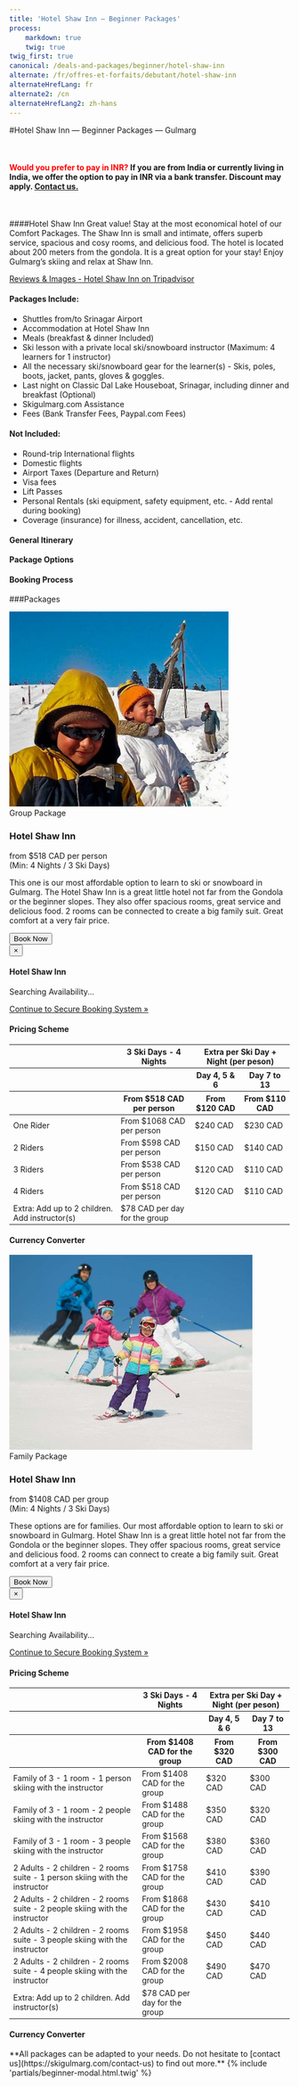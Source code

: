 ```yaml
---
title: 'Hotel Shaw Inn — Beginner Packages'
process:
    markdown: true
    twig: true
twig_first: true
canonical: /deals-and-packages/beginner/hotel-shaw-inn
alternate: /fr/offres-et-forfaits/debutant/hotel-shaw-inn
alternateHrefLang: fr
alternate2: /cn
alternateHrefLang2: zh-hans
---
```


#Hotel Shaw Inn — Beginner Packages — Gulmarg
<p class="home-notification" style="margin: 50px 0 50px;"><b><span style="color:red;">Would you prefer to pay in INR?</span> If you are from India or currently living in India, we offer the option to pay in INR via a bank transfer. Discount may apply.  <a href="https://skigulmarg.com/contact-us" title="Contact Us">Contact us.</a></b></p>

<!-- <a style="color:red;" href="#" id="beginnerModalButton" title="Contact Us">See How to Calculate YOUR savings.</a> -->

####Hotel Shaw Inn
Great value! Stay at the most economical hotel of our Comfort Packages. The Shaw Inn is small and intimate, offers superb service, spacious and cosy rooms, and delicious food. The hotel is located about 200 meters from the gondola. It is a great option for your stay! Enjoy Gulmarg’s skiing and relax at Shaw Inn.

<p><a href="https://www.tripadvisor.com/Hotel_Review-g317095-d7604869-Reviews-Shaw_Inn-Gulmarg_Baramulla_District_Kashmir_Jammu_and_Kashmir.html" class="more-info m-b-30 block" target="blank">Reviews & Images - Hotel Shaw Inn on Tripadvisor<i class="fa fa-chevron-right" aria-hidden="true"></i></a></p>

<div class="row">
    <div class="col-sm-6">
        <h4>Packages Include:</h4>
        <ul>
            <li>Shuttles from/to Srinagar Airport</li>
            <li>Accommodation at Hotel Shaw Inn</li>
            <li>Meals (breakfast & dinner Included)</li>
            <li>Ski lesson with a private local ski/snowboard instructor (Maximum: 4 learners for 1 instructor)</li>
            <li>All the necessary ski/snowboard gear for the learner(s) - Skis, poles, boots, jacket, pants, gloves & goggles.</li>
            <li>Last night on Classic Dal Lake Houseboat, Srinagar, including dinner and breakfast (Optional)</li>
            <li>Skigulmarg.com Assistance</li>
            <li>Fees (Bank Transfer Fees, Paypal.com Fees)</li>
        </ul>
    </div>
    <div class="col-sm-6">
        <h4>Not Included:</h4>
        <ul>
            <li>Round-trip International flights</li>
            <li>Domestic flights</li>
            <li>Airport Taxes (Departure and Return)</li>
            <li>Visa fees</li>
            <li>Lift Passes</li>
            <li>Personal Rentals (ski equipment, safety equipment, etc. - Add rental during booking)</li>
            <li>Coverage (insurance) for illness, accident, cancellation, etc.</li>
        </ul>
    </div>
</div>
<div class="accordion pricing">
      <article class="ac-item" style="margin-top:-1px;">
          <h4 class="ac-title">General Itinerary</h4>
          <div class="ac-content" style="display: none;">
            <ul>
            <li><b>Arrival Day:</b> Airport transfers to Gulmarg, Gear pickup (if required), hotel check-in, first meeting with your guide/instructor. Free time to discover and enjoy Gulmarg.</li>
            <li><b>Ski Days:</b> Meet your guide or instructor early, You will warm up and the guide will assess your skills, practice on the snow for a while, have a lunch break, enjoy some local cuisine and nice warming tea, then back to the slopes to hone the skills previously learned</li>
            <li><b>Last ski Day:</b> After skiing by yourself or on your own for this trip's last day, make sure to return any rental gear. If you are not going on the optional classic houseboat, enjoy a nice meal and take some time to reflect on this great trip. If you are going to the houseboat, your shuttle will pick you up around 4pm to travel to Dal Lake and enjoy some quality time and a warm dinner.</li>
            <li><b>Departure Day:</b> Depart Gulmarg or Srinagar to Srinagar Airport. We will confirm your departure time based on your flight time.</li>
            </ul>
          </div>
      </article>
      <article class="ac-item" style="margin-top: -1px">
          <h4 class="ac-title">Package Options</h4>
          <div class="ac-content" style="display: none;">
          <h5>Group Package (Group vs Family Packages)</h5>
          <p>Our group packages are for traveller or groups that are coming to Gulmarg to learn to ski without kids.</p>
          <h5>Family Package</h5>
          <p>Our family packages are for families that are coming to Gulmarg to learn to ski with kids.</p>
          </div>
      </article>
      <article class="ac-item" style="margin-top: -1px">
          <h4 class="ac-title">Booking Process</h4>
          <div class="ac-content" style="display: none;">
            <ol>
            <li>Select your package & click "Book Now".</li>
            <li>Choose your start & end dates. Click "Book Now".</li>
            <li>Select: Number of Riders, Learners and Instructors to fit your needs. Verify the dates & price. Click "Continue". </li>
            <li>You can add more members to the booking. Note that it is possible to navigate away from the booking to select items on a different page, all your info will still be available.
              <ol>
                <li>Click "Add to Booking"</li>
                <li>Navigate to the Item that interest you - It can be on a different page. Click "Book Now".</li>
                <li>Adjust number of riders & the dates.</li>
                <li>Verify the details</li>
                <li>Click "Continue".</li>
                <li>Repeat if you want to add more items to your package.</li>
              </ol>  
            </li>
            <li>Add rentals, heliski, a t-shirt, etc. to your package(s).
              <ol>
                <li>Click the add-on that interest you.</li>
                <li>Read the details.</li>
                <li>Select the "Book Now" tab.</li>
                <li>Adjust the details.</li>
                <li>Click "Add to Booking"</li>
                <li>Repeat if you want to add more add-ons to your package(s).</li>
              </ol>  
            </li>
            <li>Complete the form with your name, email, etc. and click "Continue".</li>
            <li>If your start date is more than 30 days away, you can pay a deposit or full Payment.
            <ul>
              <li>Click "Pay Deposit" or " Pay Full Outstanding Balance".</li>
            </ul>
            </li>
            <li>Verify your package details & Read our Terms & Conditions.</li>
            <li>Enter your credit card information.</li>
            <li>Click "Pay"</li>
            <li>Done. Your are set to ski the Himalayas. Thank you.</li>
            </ol>
          </div>
      </article>
</div>

###Packages

<div class="row">
    <div class="col-sm-6 m-b-40">
        <div class="package-item-wrap">
            <div class="package-image">
                <span>
                    <img style="height: auto" src="/user/themes/skigulmarg/images/packages/hotel-shaw-inn/hotel-shaw-inn.jpg" alt="">
                </span>
            </div>
            <div class="package-description">
                <span>Group Package</span>
                <h3>Hotel Shaw Inn</h3>
                <div class="package-price">
                    from <span>$518 CAD</span> per person <br>(Min: 4 Nights / 3 Ski Days)
                </div>
                <p>
                    This one is our most affordable option to learn to ski or snowboard in Gulmarg. The Hotel Shaw Inn is a great little hotel not far from the Gondola or the beginner slopes. They also offer spacious rooms, great service and delicious food. 2 rooms can be connected to create a big family suit. Great comfort at a very fair price.
                </p>
                <button
                    id="Beginner-Shaw-Group"
                    class="btn btn-rounded btn-outline"
                    type="button"
                    data-target="#modal-checkfront-1"
                    data-toggle="modal"
                    data-checkfront-target="CHECKFRONT_WIDGET_01"
                    data-checkfront-item-id="112"
                    data-checkfront-category-id="14"
                    data-checkfront-options="hidesearch">
                    Book Now
                </button>
                <div class="modal fade" id="modal-checkfront-1" aria-hidden="true">
                    <div class="modal-dialog">
                        <div class="modal-content">
                            <div class="modal-header">
                                <button
                                    class="close"
                                    type="button"
                                    data-dismiss="modal"
                                    aria-hidden="true">
                                    ×
                                </button>
                                <h4 class="modal-title">Hotel Shaw Inn</h4>
                            </div>
                            <div class="modal-body">
                                <div id="CHECKFRONT_WIDGET_01">
                                    <p class="searching-availability">
                                        Searching Availability...
                                    </p>
                                </div>
                                <noscript>
                                    <a href="https://skigulmarg.checkfront.com/reserve/" class="font-16">
                                        Continue to Secure Booking System &raquo;
                                    </a>
                                </noscript>
                                <div class="accordion pricing">
                                    <article class="ac-item">
                                        <h4 class="ac-title">Pricing Scheme</h4>
                                        <div class="ac-content">
                                            <div class="table-container">
                                                <table class="table">
                                                    <thead>
                                                        <tr>
                                                            <th></th>
                                                            <th>3 Ski Days - 4 Nights</th>
                                                            <th colspan="2">Extra per Ski Day + Night (per peson)</th>
                                                        </tr>
                                                        <tr>
                                                            <th></th>
                                                            <th></th>
                                                            <th>Day 4, 5 & 6</th>
                                                            <th>Day 7 to 13</th>
                                                        </tr>
                                                        <tr>
                                                            <th></th>
                                                            <th>From $518 CAD per person</th>
                                                            <th>From $120 CAD</th>
                                                            <th>From $110 CAD</th>
                                                        </tr>
                                                    </thead>
                                                    <tbody>
                                                        <tr>
                                                            <td>One Rider</td>
                                                            <td>From $1068 CAD per person</td>
                                                            <td>$240 CAD</td>
                                                            <td>$230 CAD</td>
                                                        </tr>
                                                        <tr>
                                                            <td>2 Riders</td>
                                                            <td>From $598 CAD per person</td>
                                                            <td>$150 CAD</td>
                                                            <td>$140 CAD</td>
                                                        </tr>
                                                        <tr>
                                                            <td>3 Riders</td>
                                                            <td>From $538 CAD per person</td>
                                                            <td>$120 CAD</td>
                                                            <td>$110 CAD</td>
                                                        </tr>
                                                        <tr>
                                                            <td>4 Riders</td>
                                                            <td>From $518 CAD per person</td>
                                                            <td>$120 CAD</td>
                                                            <td>$110 CAD</td>
                                                        </tr>
                                                        <tr>
                                                            <td>Extra: Add up to 2 children. Add instructor(s)</td>
                                                            <td>$78 CAD per day for the group</td>
                                                            <td></td>
                                                            <td></td>
                                                        </tr>
                                                    </tbody>
                                                </table>
                                            </div>
                                        </div>
                                    </article>
                                    <article class="ac-item" style="margin-top: -1px">
                                        <h4 class="ac-title">Currency Converter</h4>
                                        <div class="ac-content">
                                            <div class="currency-converter">
                                                <script src="https://w.fxexchangerate.com/converter.php?fm=CAD&ft=INR&lg=en&am=1&ty=1"></script>
                                            </div>
                                        </div>
                                    </article>
                                </div>
                            </div>
                        </div>
                    </div>
                </div>
            </div>
        </div>
    </div>
    <div class="col-sm-6 m-b-40">
        <div class="package-item-wrap">
            <div class="package-image">
                <span>
                    <img src="/user/themes/skigulmarg/images/packages/hotel-shaw-inn/hotel-shaw-inn-family.jpg" alt="">
                </span>
            </div>
            <div class="package-description">
                <span>Family Package</span>
                <h3>Hotel Shaw Inn</h3>
                <div class="package-price">
                    from <span>$1408 CAD</span> per group <br>(Min: 4 Nights / 3 Ski Days)
                </div>
                <p>
                    These options are for families. Our most affordable option to learn to ski or snowboard in Gulmarg. Hotel Shaw Inn is a great little hotel not far from the Gondola or the beginner slopes. They offer spacious rooms, great service and delicious food. 2 rooms can connect to create a big family suit. Great comfort at a very fair price.
                </p>
                <button
                    id="Beginner-Shaw-Family"
                    class="btn btn-rounded btn-outline"
                    type="button"
                    data-target="#modal-checkfront-2"
                    data-toggle="modal"
                    data-checkfront-target="CHECKFRONT_WIDGET_02"
                    data-checkfront-item-id="118"
                    data-checkfront-category-id="14"
                    data-checkfront-options="hidesearch">
                    Book Now
                </button>
                <div class="modal fade" id="modal-checkfront-2" aria-hidden="true">
                    <div class="modal-dialog">
                        <div class="modal-content">
                            <div class="modal-header">
                                <button
                                    class="close"
                                    type="button"
                                    data-dismiss="modal"
                                    aria-hidden="true">
                                    ×
                                </button>
                                <h4 class="modal-title">Hotel Shaw Inn</h4>
                            </div>
                            <div class="modal-body">
                                <div id="CHECKFRONT_WIDGET_02">
                                    <p class="searching-availability">
                                        Searching Availability...
                                    </p>
                                </div>
                                <noscript>
                                    <a href="https://skigulmarg.checkfront.com/reserve/" class="font-16">
                                        Continue to Secure Booking System &raquo;
                                    </a>
                                </noscript>
                                <div class="accordion pricing">
                                    <article class="ac-item">
                                        <h4 class="ac-title">Pricing Scheme</h4>
                                        <div class="ac-content">
                                            <div class="table-container">
                                                <table class="table">
                                                    <thead>
                                                        <tr>
                                                            <th></th>
                                                            <th>3 Ski Days - 4 Nights</th>
                                                            <th colspan="2">Extra per Ski Day + Night (per peson)</th>
                                                        </tr>
                                                        <tr>
                                                            <th></th>
                                                            <th></th>
                                                            <th>Day 4, 5 & 6</th>
                                                            <th>Day 7 to 13</th>
                                                        </tr>
                                                        <tr>
                                                            <th></th>
                                                            <th>From $1408 CAD for the group</th>
                                                            <th>From $320 CAD</th>
                                                            <th>From $300 CAD</th>
                                                        </tr>
                                                    </thead>
                                                    <tbody>
                                                        <tr>
                                                            <td>Family of 3 - 1 room - 1 person skiing with the instructor</td>
                                                            <td>From $1408 CAD for the group</td>
                                                            <td>$320 CAD</td>
                                                            <td>$300 CAD</td>
                                                        </tr>
                                                        <tr>
                                                            <td>Family of 3 - 1 room - 2 people skiing with the instructor</td>
                                                            <td>From $1488 CAD for the group</td>
                                                            <td>$350 CAD</td>
                                                            <td>$320 CAD</td>
                                                        </tr>
                                                        <tr>
                                                            <td>Family of 3 - 1 room - 3 people skiing with the instructor</td>
                                                            <td>From $1568 CAD for the group</td>
                                                            <td>$380 CAD</td>
                                                            <td>$360 CAD</td>
                                                        </tr>
                                                        <tr>
                                                            <td>2 Adults - 2 children - 2 rooms suite - 1 person skiing with the instructor</td>
                                                            <td>From $1758 CAD for the group</td>
                                                            <td>$410 CAD</td>
                                                            <td>$390 CAD</td>
                                                        </tr>
                                                        <tr>
                                                            <td>2 Adults - 2 children - 2 rooms suite - 2 people skiing with the instructor</td>
                                                            <td>From $1868 CAD for the group</td>
                                                            <td>$430 CAD</td>
                                                            <td>$410 CAD</td>
                                                        </tr>
                                                        <tr>
                                                            <td>2 Adults - 2 children - 2 rooms suite - 3 people skiing with the instructor</td>
                                                            <td>From $1958 CAD for the group</td>
                                                            <td>$450 CAD</td>
                                                            <td>$440 CAD</td>
                                                        </tr>
                                                        <tr>
                                                            <td>2 Adults - 2 children - 2 rooms suite - 4 people skiing with the instructor</td>
                                                            <td>From $2008 CAD for the group</td>
                                                            <td>$490 CAD</td>
                                                            <td>$470 CAD</td>
                                                        </tr>
                                                        <tr>
                                                            <td>Extra: Add up to 2 children. Add instructor(s)</td>
                                                            <td>$78 CAD per day for the group</td>
                                                            <td></td>
                                                            <td></td>
                                                        </tr>
                                                    </tbody>
                                                </table>
                                            </div>
                                        </div>
                                    </article>
                                    <article class="ac-item" style="margin-top: -1px">
                                        <h4 class="ac-title">Currency Converter</h4>
                                        <div class="ac-content">
                                            <div class="currency-converter">
                                                <script src="https://w.fxexchangerate.com/converter.php?fm=CAD&ft=EUR&lg=en&am=1&ty=1"></script>
                                            </div>
                                        </div>
                                    </article>
                                </div>
                            </div>
                        </div>
                    </div>
                </div>
            </div>
        </div>
    </div>
</div>
**All packages can be adapted to your needs. Do not hesitate to [contact us](https://skigulmarg.com/contact-us) to find out more.**
{% include 'partials/beginner-modal.html.twig' %}
